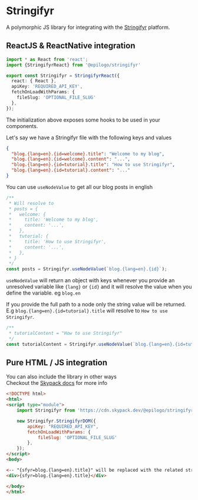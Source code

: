 # Stringifyr

A polymorphic JS library for integrating with the [Stringifyr](https://stringifyr.com) platform.

## ReactJS & ReactNative integration

```ts
import * as React from 'react';
import {StringifyrReact} from '@epilogo/stringifyr'

export const Stringifyr = StringifyrReact({
  react: { React },
  apiKey: 'REQUIRED_API_KEY',
  fetchOnLoadWithParams: {
    fileSlug: 'OPTIONAL_FILE_SLUG'
  },
});
```

The initialization above exposes some hooks to be used in your components.

Let's say we have a Stringifyr file with the following keys and values
```json
{
  "blog.{lang=en}.{id=welcome}.title": "Welcome to my blog",
  "blog.{lang=en}.{id=welcome}.content": "...",
  "blog.{lang=en}.{id=tutorial}.title": "How to use Stringifyr",
  "blog.{lang=en}.{id=tutorial}.content": "..."
}
```

You can use `useNodeValue` to get all our blog posts in english
```ts
/**
 * Will resolve to 
 * posts = {
 *   welcome: {
 *     title: 'Welcome to my blog',
 *     content: '...',
 *   },
 *   tutorial: {
 *     title: 'How to use Stringifyr',
 *     content: '...',
 *   },
 * }
 */
const posts = Stringifyr.useNodeValue(`blog.{lang=en}.{id}`);
```

`useNodeValue` will return an object with keys whenever you provide an unresolved variable
like `{lang}` or `{id}` and it will resolve the value when you define the variable. eg `blog.en`
  
If you provide the full path to a node only the string value will be returned.
E.g `blog.{lang=en}.{id=tutorial}.title` will resolve to `How to use Stringifyr`.
```ts
/**
 * tutorialContent = "How to use Stringifyr"
 */
const tutorialContent = Stringifyr.useNodeValue(`blog.{lang=en}.{id=tutorial}.title`);
```

## Pure HTML / JS integration
You can also include the library in other ways  
Checkout the [Skypack docs](https://docs.skypack.dev/skypack-cdn/getting-started) for more info
```html
<!DOCTYPE html>
<html>
<script type="module">
    import Stringifyr from 'https://cdn.skypack.dev/@epilogo/stringifyr';

    new Stringifyr.StringifyrDOM({
        apiKey: "REQUIRED_API_KEY",
        fetchOnLoadWithParams: {
            fileSlug: 'OPTIONAL_FILE_SLUG'
        },
    });
</script>
<body>

<-- "{sfyr=blog.{lang=en}.title}" will be replaced with the related string value -->
<div>{sfyr=blog.{lang=en}.title}</div>

</body>
</html>
```

